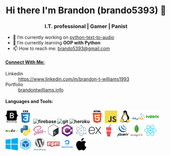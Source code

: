<heading>
  <h1 align="center">Hi there I'm Brandon (brando5393) 👋</h1>
  <h3 align="center">I.T. professional | Gamer | Panist</h3>
</heading>
<main>
  <ul>
    <li>🔭 I’m currently working on <a href="https://github.com/brando5393/python-text-to-audo" taget="blank">python-text-to-audio</a></li> 
    <li>🌱 I’m currently learning <strong>OOP with Python</strong></li>
    <li>📫 How to reach me: <a href="mailto:brando5393@gmail.com">brando5393@gmail.com</a></li>
  </ul>
  <h4><u>Connect With Me:</u></h4>
  <dl>
    <dt>Linkedin</dt>
    <dd><div class="badge-base LI-profile-badge" data-locale="en_US" data-size="medium" data-theme="dark" data-type="VERTICAL" data-vanity="brandon-t-williams1993" data-version="v1"><a target="blank" class="badge-base__link LI-simple-link" href="https://www.linkedin.com/in/brandon-t-williams1993?trk=profile-badge">https://www.linkedin.com/in/brandon-t-williams1993</a></div></dd>
    <dt>Portfolio</dt>
    <dd><a href="https://www.brandontwilliams.info" target="blank">brandontwilliams.info</a>
  </dl>
  <h4>Languages and Tools:<h4/>
   <img src="https://raw.githubusercontent.com/devicons/devicon/master/icons/bootstrap/bootstrap-plain-wordmark.svg" alt="bootstrap" width="40" height="40" style="max-width:100%;">
   <img src="https://raw.githubusercontent.com/devicons/devicon/master/icons/css3/css3-original-wordmark.svg" alt="css3" width="40" height="40" style="max-width:100%;">
   <img src="https://camo.githubusercontent.com/dd4b2422ed3bfc9da88c43d18550375c66f9584327dff7ecc19315ce50b96f07/68747470733a2f2f7777772e766563746f726c6f676f2e7a6f6e652f6c6f676f732f66697265626173652f66697265626173652d69636f6e2e737667" alt="firebase" width="40" height="40" data-canonical-src="https://www.vectorlogo.zone/logos/firebase/firebase-icon.svg" style="max-width:100%;">
    <img src="https://camo.githubusercontent.com/fbfcb9e3dc648adc93bef37c718db16c52f617ad055a26de6dc3c21865c3321d/68747470733a2f2f7777772e766563746f726c6f676f2e7a6f6e652f6c6f676f732f6769742d73636d2f6769742d73636d2d69636f6e2e737667" alt="git" width="40" height="40" data-canonical-src="https://www.vectorlogo.zone/logos/git-scm/git-scm-icon.svg" style="max-width:100%;">
    <img src="https://camo.githubusercontent.com/df12cb598044a3f38efc1f45e3580558c324cf8789b79487125044eeebcc4dee/68747470733a2f2f7777772e766563746f726c6f676f2e7a6f6e652f6c6f676f732f6865726f6b752f6865726f6b752d69636f6e2e737667" alt="heroku" width="40" height="40" data-canonical-src="https://www.vectorlogo.zone/logos/heroku/heroku-icon.svg" style="max-width:100%;">
    <img src="https://raw.githubusercontent.com/devicons/devicon/master/icons/html5/html5-original-wordmark.svg" alt="html5" width="40" height="40" style="max-width:100%;">
    <img src="https://raw.githubusercontent.com/devicons/devicon/master/icons/javascript/javascript-original.svg" alt="javascript" width="40" height="40" style="max-width:100%;">
    <img src="https://raw.githubusercontent.com/devicons/devicon/master/icons/linux/linux-original.svg" alt="linux" width="40" height="40" style="max-width:100%;">
    <img src="https://raw.githubusercontent.com/devicons/devicon/master/icons/mysql/mysql-original-wordmark.svg" alt="mysql" width="40" height="40" style="max-width:100%;">
    <img src="https://raw.githubusercontent.com/devicons/devicon/master/icons/nginx/nginx-original.svg" alt="nginx" width="40" height="40" style="max-width:100%;">
    <img src="https://raw.githubusercontent.com/devicons/devicon/master/icons/nodejs/nodejs-original-wordmark.svg" alt="nodejs" width="40" height="40" style="max-width:100%;">
    <img src="https://raw.githubusercontent.com/devicons/devicon/master/icons/python/python-original.svg" alt="python" width="40" height="40" style="max-width:100%;">
    <img src="https://raw.githubusercontent.com/devicons/devicon/master/icons/sass/sass-original.svg" alt="sass" width="40" height="40" style="max-width:100%;">
    <img src="https://raw.githubusercontent.com/devicons/devicon/7a4ca8aa871d6dca81691e018d31eed89cb70a76/icons/bash/bash-original.svg" alt="bash" height="40" width="40" style="max-width:100%">
    <img src="https://raw.githubusercontent.com/devicons/devicon/7a4ca8aa871d6dca81691e018d31eed89cb70a76/icons/csharp/csharp-original.svg" alt="c sharp" height="40" width="40" style="max-width:100%">
    <img src=https://raw.githubusercontent.com/devicons/devicon/7a4ca8aa871d6dca81691e018d31eed89cb70a76/icons/electron/electron-original.svg alt="electron" height="40" width="40" style="max-width:100%">
    <img src="https://raw.githubusercontent.com/devicons/devicon/7a4ca8aa871d6dca81691e018d31eed89cb70a76/icons/express/express-original.svg" alt="express" height="40" width="40" style="max-width:100%">
    <img src="https://raw.githubusercontent.com/devicons/devicon/7a4ca8aa871d6dca81691e018d31eed89cb70a76/icons/gulp/gulp-plain.svg" alt="gulp" height="40" width="40" style="max-width:100%">
    <img src="https://raw.githubusercontent.com/devicons/devicon/7a4ca8aa871d6dca81691e018d31eed89cb70a76/icons/jquery/jquery-original-wordmark.svg" alt="jquery" height="40" width="40" style="max-width:100%">
    <img src="https://raw.githubusercontent.com/devicons/devicon/7a4ca8aa871d6dca81691e018d31eed89cb70a76/icons/mongodb/mongodb-original-wordmark.svg" alt="mongodb" height="40" width="40" style="max-width:100%">
        <img src="https://raw.githubusercontent.com/devicons/devicon/7a4ca8aa871d6dca81691e018d31eed89cb70a76/icons/react/react-original.svg" alt="react" height="40" width="40" style="max-width:100%">
        <img src="https://raw.githubusercontent.com/devicons/devicon/7a4ca8aa871d6dca81691e018d31eed89cb70a76/icons/windows8/windows8-original.svg" alt="windows8" height="40" width="40" style="max-width:100%">
        <img src="https://raw.githubusercontent.com/devicons/devicon/7a4ca8aa871d6dca81691e018d31eed89cb70a76/icons/webpack/webpack-original.svg" alt="webpack" height="40" width="40" style="max-width:100%">
        <img src="https://raw.githubusercontent.com/devicons/devicon/7a4ca8aa871d6dca81691e018d31eed89cb70a76/icons/wordpress/wordpress-original.svg" alt="wordpress" height="40" width="40" style="max-width:100%">
        <img src="https://raw.githubusercontent.com/devicons/devicon/7a4ca8aa871d6dca81691e018d31eed89cb70a76/icons/npm/npm-original-wordmark.svg" alt="npm" height="40" width="40" style="max-width:100%">
        <img src="https://raw.githubusercontent.com/devicons/devicon/7a4ca8aa871d6dca81691e018d31eed89cb70a76/icons/digitalocean/digitalocean-original-wordmark.svg" alt="digitalocean" height="40" width="40" style="max-width:100%">
        <img src="https://raw.githubusercontent.com/devicons/devicon/7a4ca8aa871d6dca81691e018d31eed89cb70a76/icons/apple/apple-original.svg"" alt="apple" height="40" width="40" style="max-width:100%">
</main> 


<!--
**brando5393/brando5393** is a ✨ _special_ ✨ repository because its `README.md` (this file) appears on your GitHub profile.

Here are some ideas to get you started:

- 🔭 I’m currently working on ...
- 🌱 I’m currently learning ...
- 👯 I’m looking to collaborate on ...
- 🤔 I’m looking for help with ...
- 💬 Ask me about ...
- 📫 How to reach me: ...
- 😄 Pronouns: ...
- ⚡ Fun fact: ...
-->
